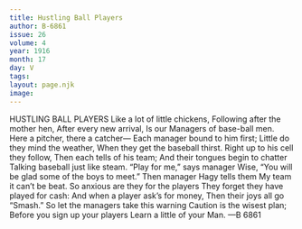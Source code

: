 ```yaml
---
title: Hustling Ball Players
author: B-6861
issue: 26
volume: 4
year: 1916
month: 17
day: V
tags:
layout: page.njk
image:
---
```

HUSTLING BALL PLAYERS      Like a lot of little chickens,    Following after the mother hen,   After every new arrival,   Is our Managers of base-ball men.      Here a pitcher, there a catcher—   Each manager bound to him first;   Little do they mind the weather,   When they get the baseball thirst.      Right up to his cell they follow,   Then each tells of his team;   And their tongues begin to chatter   Talking baseball just like steam.       “Play for me,” says manager Wise,   “You will be glad some of the boys to meet.”   Then manager Hagy tells them   My team it can’t be beat.      So anxious are they for the players    They forget they have played for cash:   And when a player ask’s for money,   Then their joys all go “Smash.”      So let the managers take this warning    Caution is the wisest plan;   Before you sign up your players   Learn a little of your Man.   —B 6861   


